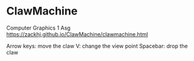 # ClawMachine
Computer Graphics 1 Asg
https://zackhj.github.io/ClawMachine/clawmachine.html

Arrow keys: move the claw
V: change the view point
Spacebar: drop the claw

